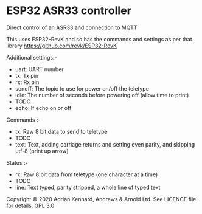 # ESP32 ASR33 controller

Direct control of an ASR33 and connection to MQTT

This uses ESP32-RevK and so has the commands and settings as per that library
https://github.com/revk/ESP32-RevK

Additional settings:-
- uart:	UART number
- tx:	Tx pin
- rx:	Rx pin
- sonoff:	The topic to use for power on/off the teletype
- idle:	The number of seconds before powering off (allow time to print)
- TODO
- echo:	If echo on or off

Commands :-
- tx:	Raw 8 bit data to send to teletype
- TODO
- text:	Text, adding carriage returns and setting even parity, and skipping utf-8 (print up arrow)

Status :-
- rx:	Raw 8 bit data from teletype (one character at a time)
- TODO
- line:	Text typed, parity stripped, a whole line of typed text

Copyright © 2020 Adrian Kennard, Andrews & Arnold Ltd. See LICENCE file for details. GPL 3.0
